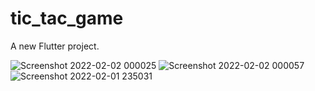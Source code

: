 # tic_tac_game

A new Flutter project.

![Screenshot 2022-02-02 000025](https://user-images.githubusercontent.com/94745074/155034698-acd0418e-91bf-439b-a24b-64d5692eaf54.png)
![Screenshot 2022-02-02 000057](https://user-images.githubusercontent.com/94745074/155034702-f509fbe1-647c-4fd3-9bfb-efa1253ba91d.png)
![Screenshot 2022-02-01 235031](https://user-images.githubusercontent.com/94745074/155034703-66388e61-c4d4-4895-90e8-315377316848.png)
